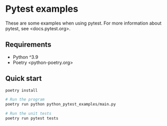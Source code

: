 # Pytest examples

These are some examples when using pytest.
For more information about pytest, see <docs.pytest.org>.

## Requirements

- Python ^3.9
- Poetry <python-poetry.org>

## Quick start

```bash
poetry install

# Run the program
poetry run python python_pytest_examples/main.py

# Run the unit tests
poetry run pytest tests
```
